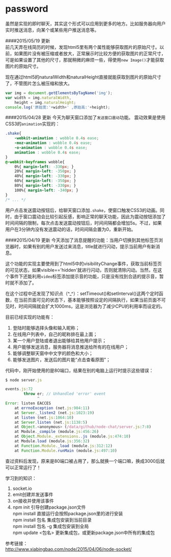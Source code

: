 # password

虽然是实现的即时聊天，其实这个形式可以应用到更多的地方。比如服务器向用户实时推送消息，向某个或某些用户推送消息等。  

####2015/05/19 更新  
前几天弄在线简历的时候，发现html5里有两个属性能够获取图片的原始尺寸。以前，如果图片没有被压缩或者放大，正常展示时比较方便的获取图片的正常尺寸，可是如果设置了其他的尺寸，那就稍微的麻烦一些，得使用`new Image()`才能获取图片的原始尺寸。  

现在通过html5的naturalWidth和naturalHeight直接就能获取到图片的原始尺寸了，不管图片怎么被压缩和放大。  

```javascript
var img = document.getElementsByTagName('img');
var width = img.naturalWidth,
    height = img.naturalHeight;
console.log('原始宽:'+width+' ,原始高:'+height);
```

####2015/04/28 更新 
今天为聊天窗口添加了`发送窗口震动`功能。 
震动效果是使用CSS3的`animation`实现的： 

```css
.shake{
    -webkit-animation : wobble 0.4s ease;
    -moz-animation : wobble 0.4s ease;
    -o-animation : wobble 0.4s ease;
    animation : wobble 0.4s ease;
}
@-webkit-keyframes wobble{
    0%{ margin-left: -330px; }
    20%{ margin-left: -350px; }
    40%{ margin-left: -330px; }
    60%{ margin-left: -350px; }
    80%{ margin-left: -330px; }
    100%{ margin-left: -340px; }
}
/* ... */
```
用户点击发送震动按钮后，给聊天窗口添加`.shake`，使窗口触发CSS3的动画。同时，由于窗口震动会比较引起反感，影响正常的聊天功能，因此为震动按钮添加了时间间隔的限制，每次点击发送震动按钮后，时间间隔都会增加5s。不过，如果用户在3分钟内没有发送震动的话，时间间隔会置为0，重新开始。

####2015/04/19 更新 
今天添加了消息提醒的功能：当用户切换到其他标签页浏览器时，如果有别的用户发送过来消息，title就进行闪动，提示当前用户有新消息。

这个功能的实现主要使用到了html5中的visibilityChange事件，获取当前标签页的可见状态，如果visible=='hidden'就进行闪动，否则就清除闪动。当然，在这个事件下还能利用`video`标签添加提示音的功能，只是没有找到合适的提示音，暂时就不添加了。  

在这个过程中还发现了知识点（^_^）：setTimeout()和setInterval()这两个定时函数，在当前页面可见的状态下，基本能够按照设定的间隔执行，如果当前页面不可见时，时间间隔就会扩大1000ms，这是浏览器为了减少CPU的利用率而设定的。


目前已经实现的功能有：  
1. 登陆时能够选择头像和输入昵称；  
2. 在线用户列表中，自己的昵称排在最上面；  
3. 某一个用户登陆或者退出能够给其他用户提示；  
4. 用户能够发送消息，服务器将消息推送给所有的在线用户；  
5. 能够调整聊天窗中中文字的颜色和大小；  
6. 能够发送图片，发送后的图片能“点击查看原图”；  

代码中，刚开始使用的是80端口，结果在别的电脑上运行时提示这些错误：  
```javascript
$ node server.js 

events.js:72
        throw er; // Unhandled 'error' event
              ^
Error: listen EACCES
    at errnoException (net.js:904:11)
    at Server._listen2 (net.js:1023:19)
    at listen (net.js:1064:10)
    at Server.listen (net.js:1138:5)
    at Object.<anonymous> (/data/github/node-chat/server.js:7:8)
    at Module._compile (module.js:456:26)
    at Object.Module._extensions..js (module.js:474:10)
    at Module.load (module.js:356:32)
    at Function.Module._load (module.js:312:12)
    at Function.Module.runMain (module.js:497:10)
```
查过资料后发现，原来是80端口被占用了，那么就换一个端口嘛，换成3000后就可以正常运行了！  

学习到的知识：  
1. socket.io  
2. emit创建并发送事件  
3. on接收并使用该事件  
4. npm init 引导创建package.json文件  
    npm install 直接运行会按照package.json里的进行安装  
    npm install 包名  集成包安装到当前目录  
    npm install 包名 -g 集成包安装到全局  
    npm update <包名> 更新集成包，或更新package.json中所有的集成包  

参考链接：   
http://www.xiabingbao.com/node/2015/04/06/node-socket/  
